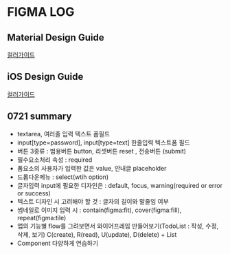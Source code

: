 # FIGMA LOG



## Material Design Guide
[컬러가이드](https://m3.material.io/)

## iOS Design Guide
[컬러가이드](https://developer.apple.com/design/)

## 0721 summary
- textarea, 여러줄 입력 텍스트 폼필드
- input[type=password], input[type=text] 한줄입력 텍스트폼 필드
- 버튼 3종류 : 범용버튼 button, 리셋버튼 reset , 전송버튼 (submit)
- 필수요소처리 속성 : required 
- 폼요소의 사용자가 입력한 값은 value, 안내글 placeholder
- 드롭다운메뉴 : select(wtih option)
- 글자입력 input에 필요한 디자인은 : default, focus, warning(required or error or success)
- 텍스트 디자인 시 고려해야 할 것 : 글자의 길이와 말줄임 여부
- 썸네일로 이미지 입력 시 : contain(figma:fit), cover(figma:fill), repeat(figma:tile)
- 앱의 기능별 flow를 그려보면서 와이어프레임 만들어보기(TodoList : 작성, 수정, 삭제, 보기) 
     C(create), R(read), U(update), D(delete) + List
- Component 다양하게 연습하기
